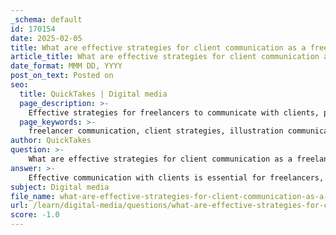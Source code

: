 ```yaml
---
_schema: default
id: 170154
date: 2025-02-05
title: What are effective strategies for client communication as a freelancer?
article_title: What are effective strategies for client communication as a freelancer?
date_format: MMM DD, YYYY
post_on_text: Posted on
seo:
  title: QuickTakes | Digital media
  page_description: >-
    Effective strategies for freelancers to communicate with clients, particularly in illustration, including initial consultations, regular updates, and establishing clear agreements.
  page_keywords: >-
    freelancer communication, client strategies, illustration communication, initial consultation, client feedback, project scope, regular check-ins, creative process, adaptability, clear agreements
author: QuickTakes
question: >-
    What are effective strategies for client communication as a freelancer?
answer: >-
    Effective communication with clients is essential for freelancers, particularly in the field of illustration. Here are several strategies that illustrators can employ to enhance their client communication:\n\n1. **Initial Consultations**: Begin with a thorough initial meeting to understand the client's vision, goals, and expectations. This is a pivotal moment to establish a clear understanding of the project scope and desired outcomes.\n\n2. **Ask the Right Questions**: Develop the skill to ask insightful questions that help uncover the client's true intent. This can include inquiries about their target audience, preferred styles, and any specific requirements they may have.\n\n3. **Regular Check-Ins**: Schedule consistent updates, such as weekly or bi-weekly meetings, to discuss project progress. This keeps both parties informed and engaged, allowing for adjustments to be made as necessary.\n\n4. **Clear Agreements**: Ensure that all agreements regarding project scope, timelines, and payment terms are clearly documented. This helps prevent misunderstandings and sets clear expectations from the outset.\n\n5. **Explain Your Process**: Articulate your creative process to clients. This not only builds trust but also helps clients understand the time and effort involved in producing their illustrations.\n\n6. **Be Enthusiastic**: Show enthusiasm for the project and the client's vision. A positive attitude can foster a collaborative atmosphere and encourage open communication.\n\n7. **Adaptability**: Be prepared to adapt your style or approach based on client feedback and project needs. Flexibility is a valuable skill in the freelance world, as it demonstrates your commitment to meeting client expectations.\n\n8. **Feedback Loop**: Establish a feedback loop where clients can provide input at various stages of the project. This ensures that the final product aligns with their vision and allows for any necessary revisions.\n\nBy implementing these strategies, illustrators can enhance their communication with clients, leading to more successful collaborations and ultimately better outcomes for their projects.
subject: Digital media
file_name: what-are-effective-strategies-for-client-communication-as-a-freelancer.md
url: /learn/digital-media/questions/what-are-effective-strategies-for-client-communication-as-a-freelancer
score: -1.0
---
```


&nbsp;